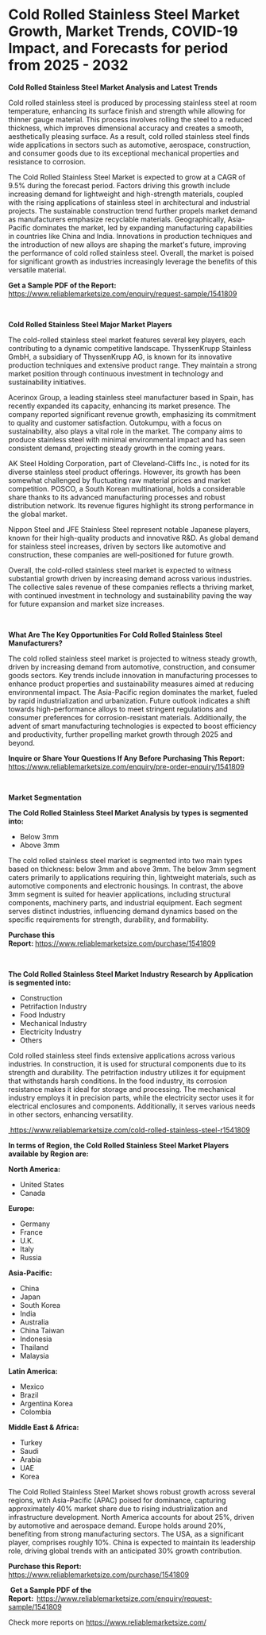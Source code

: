 <p><h1>Cold Rolled Stainless Steel Market Growth, Market Trends, COVID-19 Impact, and Forecasts for period from 2025 - 2032</h1></p><p><strong>Cold Rolled Stainless Steel Market Analysis and Latest Trends</strong></p>
<p><p>Cold rolled stainless steel is produced by processing stainless steel at room temperature, enhancing its surface finish and strength while allowing for thinner gauge material. This process involves rolling the steel to a reduced thickness, which improves dimensional accuracy and creates a smooth, aesthetically pleasing surface. As a result, cold rolled stainless steel finds wide applications in sectors such as automotive, aerospace, construction, and consumer goods due to its exceptional mechanical properties and resistance to corrosion.</p><p>The Cold Rolled Stainless Steel Market is expected to grow at a CAGR of 9.5% during the forecast period. Factors driving this growth include increasing demand for lightweight and high-strength materials, coupled with the rising applications of stainless steel in architectural and industrial projects. The sustainable construction trend further propels market demand as manufacturers emphasize recyclable materials. Geographically, Asia-Pacific dominates the market, led by expanding manufacturing capabilities in countries like China and India. Innovations in production techniques and the introduction of new alloys are shaping the market's future, improving the performance of cold rolled stainless steel. Overall, the market is poised for significant growth as industries increasingly leverage the benefits of this versatile material.</p></p>
<p><strong>Get a Sample PDF of the Report:&nbsp;</strong> <a href="https://www.reliablemarketsize.com/enquiry/request-sample/1541809?utm_campaign=2944&utm_medium=2&utm_source=Github&utm_content=ia&utm_term=01042025&utm_id=cold-rolled-stainless-steel">https://www.reliablemarketsize.com/enquiry/request-sample/1541809</a></p>
<p>&nbsp;</p>
<p><strong>Cold Rolled Stainless Steel Major Market Players</strong></p>
<p><p>The cold-rolled stainless steel market features several key players, each contributing to a dynamic competitive landscape. ThyssenKrupp Stainless GmbH, a subsidiary of ThyssenKrupp AG, is known for its innovative production techniques and extensive product range. They maintain a strong market position through continuous investment in technology and sustainability initiatives.</p><p>Acerinox Group, a leading stainless steel manufacturer based in Spain, has recently expanded its capacity, enhancing its market presence. The company reported significant revenue growth, emphasizing its commitment to quality and customer satisfaction. Outokumpu, with a focus on sustainability, also plays a vital role in the market. The company aims to produce stainless steel with minimal environmental impact and has seen consistent demand, projecting steady growth in the coming years.</p><p>AK Steel Holding Corporation, part of Cleveland-Cliffs Inc., is noted for its diverse stainless steel product offerings. However, its growth has been somewhat challenged by fluctuating raw material prices and market competition. POSCO, a South Korean multinational, holds a considerable share thanks to its advanced manufacturing processes and robust distribution network. Its revenue figures highlight its strong performance in the global market.</p><p>Nippon Steel and JFE Stainless Steel represent notable Japanese players, known for their high-quality products and innovative R&D. As global demand for stainless steel increases, driven by sectors like automotive and construction, these companies are well-positioned for future growth.</p><p>Overall, the cold-rolled stainless steel market is expected to witness substantial growth driven by increasing demand across various industries. The collective sales revenue of these companies reflects a thriving market, with continued investment in technology and sustainability paving the way for future expansion and market size increases.</p></p>
<p>&nbsp;</p>
<p><strong>What Are The Key Opportunities For Cold Rolled Stainless Steel Manufacturers?</strong></p>
<p><p>The cold rolled stainless steel market is projected to witness steady growth, driven by increasing demand from automotive, construction, and consumer goods sectors. Key trends include innovation in manufacturing processes to enhance product properties and sustainability measures aimed at reducing environmental impact. The Asia-Pacific region dominates the market, fueled by rapid industrialization and urbanization. Future outlook indicates a shift towards high-performance alloys to meet stringent regulations and consumer preferences for corrosion-resistant materials. Additionally, the advent of smart manufacturing technologies is expected to boost efficiency and productivity, further propelling market growth through 2025 and beyond.</p></p>
<p><strong>Inquire or Share Your Questions If Any Before Purchasing This Report:</strong> <a href="https://www.reliablemarketsize.com/enquiry/pre-order-enquiry/1541809?utm_campaign=2944&utm_medium=2&utm_source=Github&utm_content=ia&utm_term=01042025&utm_id=cold-rolled-stainless-steel">https://www.reliablemarketsize.com/enquiry/pre-order-enquiry/1541809</a></p>
<p>&nbsp;</p>
<p><strong>Market Segmentation</strong></p>
<p><strong>The Cold Rolled Stainless Steel Market Analysis by types is segmented into:</strong></p>
<p><ul><li>Below 3mm</li><li>Above 3mm</li></ul></p>
<p><p>The cold rolled stainless steel market is segmented into two main types based on thickness: below 3mm and above 3mm. The below 3mm segment caters primarily to applications requiring thin, lightweight materials, such as automotive components and electronic housings. In contrast, the above 3mm segment is suited for heavier applications, including structural components, machinery parts, and industrial equipment. Each segment serves distinct industries, influencing demand dynamics based on the specific requirements for strength, durability, and formability.</p></p>
<p><strong>Purchase this Report:&nbsp;</strong><a href="https://www.reliablemarketsize.com/purchase/1541809?utm_campaign=2944&utm_medium=2&utm_source=Github&utm_content=ia&utm_term=01042025&utm_id=cold-rolled-stainless-steel">https://www.reliablemarketsize.com/purchase/1541809</a></p>
<p>&nbsp;</p>
<p><strong>The Cold Rolled Stainless Steel Market Industry Research by Application is segmented into:</strong></p>
<p><ul><li>Construction</li><li>Petrifaction Industry</li><li>Food Industry</li><li>Mechanical Industry</li><li>Electricity Industry</li><li>Others</li></ul></p>
<p><p>Cold rolled stainless steel finds extensive applications across various industries. In construction, it is used for structural components due to its strength and durability. The petrifaction industry utilizes it for equipment that withstands harsh conditions. In the food industry, its corrosion resistance makes it ideal for storage and processing. The mechanical industry employs it in precision parts, while the electricity sector uses it for electrical enclosures and components. Additionally, it serves various needs in other sectors, enhancing versatility.</p></p>
<p><a href="https://www.reliablemarketsize.com/cold-rolled-stainless-steel-r1541809?utm_campaign=2944&utm_medium=2&utm_source=Github&utm_content=ia&utm_term=01042025&utm_id=cold-rolled-stainless-steel">&nbsp;https://www.reliablemarketsize.com/cold-rolled-stainless-steel-r1541809</a></p>
<p><strong>In terms of Region, the Cold Rolled Stainless Steel Market Players available by Region are:</strong></p>
<p>
    <p> <strong> North America: </strong>
        <ul>
            <li>United States</li>
            <li>Canada</li>
        </ul>
        </p> 
    <p> <strong> Europe: </strong>
        <ul>
            <li>Germany</li>
            <li>France</li>
            <li>U.K.</li>
            <li>Italy</li>
            <li>Russia</li>
        </ul>
        </p> 
    <p> <strong> Asia-Pacific: </strong>
        <ul>
            <li>China</li>
            <li>Japan</li>
            <li>South Korea</li>
            <li>India</li>
            <li>Australia</li>
            <li>China Taiwan</li>
            <li>Indonesia</li>
            <li>Thailand</li>
            <li>Malaysia</li>
        </ul>
        </p> 
    <p> <strong> Latin America: </strong>
        <ul>
            <li>Mexico</li>
            <li>Brazil</li>
            <li>Argentina Korea</li>
            <li>Colombia</li>
        </ul>
        </p> 
    <p> <strong> Middle East & Africa: </strong>
        <ul>
            <li>Turkey</li>
            <li>Saudi</li>
            <li>Arabia</li>
            <li>UAE</li>
            <li>Korea</li>
        </ul>
    </p>
    </p>
<p><p>The Cold Rolled Stainless Steel Market shows robust growth across several regions, with Asia-Pacific (APAC) poised for dominance, capturing approximately 40% market share due to rising industrialization and infrastructure development. North America accounts for about 25%, driven by automotive and aerospace demand. Europe holds around 20%, benefiting from strong manufacturing sectors. The USA, as a significant player, comprises roughly 10%. China is expected to maintain its leadership role, driving global trends with an anticipated 30% growth contribution.</p></p>
<p><strong>Purchase this Report: </strong><a href="https://www.reliablemarketsize.com/purchase/1541809?utm_campaign=2944&utm_medium=2&utm_source=Github&utm_content=ia&utm_term=01042025&utm_id=cold-rolled-stainless-steel">https://www.reliablemarketsize.com/purchase/1541809</a></p>
<p>&nbsp;<strong>Get a Sample PDF of the Report:&nbsp;&nbsp;</strong><a href="https://www.reliablemarketsize.com/enquiry/request-sample/1541809?utm_campaign=2944&utm_medium=2&utm_source=Github&utm_content=ia&utm_term=01042025&utm_id=cold-rolled-stainless-steel">https://www.reliablemarketsize.com/enquiry/request-sample/1541809</a></p>
<p><strong></strong></p>
<p>Check more reports on <a href="https://www.reliablemarketsize.com/?utm_campaign=2944&utm_medium=2&utm_source=Github&utm_content=ia&utm_term=01042025&utm_id=cold-rolled-stainless-steel">https://www.reliablemarketsize.com/</a></p>